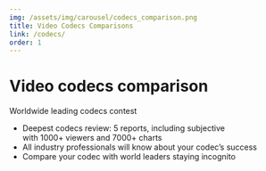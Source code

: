 ```yaml
---
img: /assets/img/carousel/codecs_comparison.png
title: Video Codecs Comparisons
link: /codecs/
order: 1
---
```

# Video codecs comparison
<span class="motto">Worldwide leading codecs contest</span>

* Deepest codecs review: 5 reports, including subjective  
  with 1000+ viewers and 7000+ charts
* All industry professionals will know about your codec’s success
* Compare your codec with world leaders staying incognito
